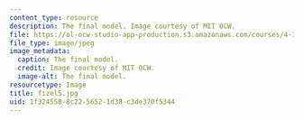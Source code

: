 ```yaml
---
content_type: resource
description: The final model. Image courtesy of MIT OCW.
file: https://ol-ocw-studio-app-production.s3.amazonaws.com/courses/4-125a-architecture-studio-building-in-landscapes-fall-2005/1f3245588c2256521d38c3de370f5344_fizel5.jpg
file_type: image/jpeg
image_metadata:
  caption: The final model.
  credit: Image courtesy of MIT OCW.
  image-alt: The final model.
resourcetype: Image
title: fizel5.jpg
uid: 1f324558-8c22-5652-1d38-c3de370f5344
---
```

